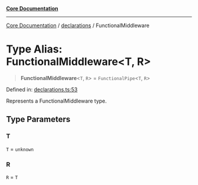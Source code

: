 [**Core Documentation**](../../README.md)

***

[Core Documentation](../../README.md) / [declarations](../README.md) / FunctionalMiddleware

# Type Alias: FunctionalMiddleware\<T, R\>

> **FunctionalMiddleware**\<`T`, `R`\> = `FunctionalPipe`\<`T`, `R`\>

Defined in: [declarations.ts:53](https://github.com/stonemjs/core/blob/b1f29857c7f1e529739f22d486494bed3b22d2c6/src/declarations.ts#L53)

Represents a FunctionalMiddleware type.

## Type Parameters

### T

`T` = `unknown`

### R

`R` = `T`
